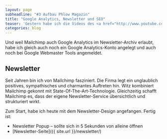 ```yaml
---
layout: page
subheadline: "#3 Aufbau Phlow Magazin"
title: "Google Analytics, Newsletter und SEO"
teaser: 'Gestern habe ich die Videos des <a href="http://www.youtube.com/PhlowMedia">Phlow YouTube-Kanals</a>, die jetzt unter <a href="http://magazin.phlow.de/phlow-tv/">Video</a> zu sehen sind. Heute ist der <a href="http://magazin.phlow.de/newsletter/">Newsletter</a> dran...'
categories: blog
---
```

Und weil Mailchimp auch Google Analytics im Newsletter-Archiv erlaubt, habe ich gleich auch noch ein Google Analytics-Konto angelegt und auch noch bei Google Webmaster Tools angemeldet.



## Newsletter

Seit Jahren bin ich von Mailchimp fasziniert. Die Firma legt ein unglaublich positives, sympathisches und charmantes Auftreten hin. Witz kombiniert Mailchimp gekonnt mit State-Of-The-Art-Technologie. Gleichzeitig schafft Mailchimp es, dass der eigene Newsletter-Service übersichtlich und strukturiert wirkt.

Zum Start, habe ich heute mit dem Newsletter-Design angefangen. Fertig ist:

* Newsletter Popup – sollte sich in 5 Sekunden von alleine öffnen
* [Newsletter-Seite]({{ site.url }}/newsletter/)


<script type="text/javascript" src="//s3.amazonaws.com/downloads.mailchimp.com/js/signup-forms/popup/embed.js" data-dojo-config="usePlainJson: true, isDebug: false"></script><script type="text/javascript">require(["mojo/signup-forms/Loader"], function(L) { L.start({"baseUrl":"mc.us2.list-manage.com","uuid":"acb99fb0411d067a7c7ccdb61","lid":"81e932aa5d"}) })</script>

